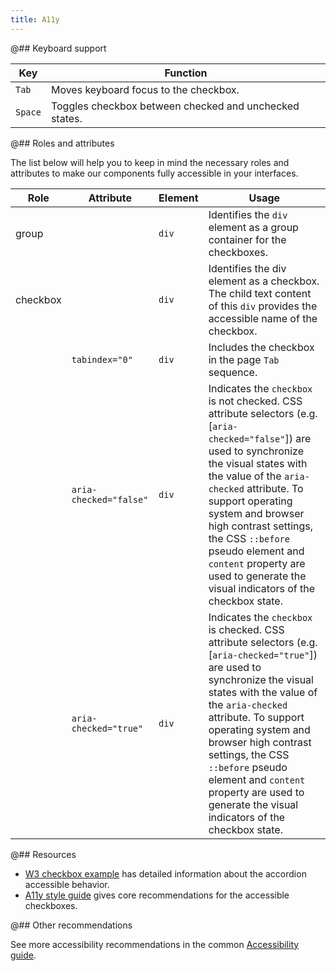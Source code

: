 ```yaml
---
title: A11y
---
```


@## Keyboard support

| Key     | Function                                               |
| ------- | ------------------------------------------------------ |
| `Tab`   | Moves keyboard focus to the checkbox.                  |
| `Space` | Toggles checkbox between checked and unchecked states. |

@## Roles and attributes

The list below will help you to keep in mind the necessary roles and attributes to make our components fully accessible in your interfaces.

| Role     | Attribute              | Element | Usage                                                                                                                                                                                                                                                                                                                                                                                 |
| -------- | ---------------------- | ------- | ------------------------------------------------------------------------------------------------------------------------------------------------------------------------------------------------------------------------------------------------------------------------------------------------------------------------------------------------------------------------------------- |
| group    |                        | `div`   | Identifies the `div` element as a group container for the checkboxes.                                                                                                                                                                                                                                                                                                                 |
| checkbox |                        | `div`   | Identifies the div element as a checkbox. The child text content of this `div` provides the accessible name of the checkbox.                                                                                                                                                                                                                                                          |
|          | `tabindex="0"`         | `div`   | Includes the checkbox in the page `Tab` sequence.                                                                                                                                                                                                                                                                                                                                     |
|          | `aria-checked="false"` | `div`   | Indicates the `checkbox` is not checked. CSS attribute selectors (e.g. [`aria-checked="false"`]) are used to synchronize the visual states with the value of the `aria-checked` attribute. To support operating system and browser high contrast settings, the CSS `::before` pseudo element and `content` property are used to generate the visual indicators of the checkbox state. |
|          | `aria-checked="true"`  | `div`   | Indicates the `checkbox` is checked. CSS attribute selectors (e.g. [`aria-checked="true"`]) are used to synchronize the visual states with the value of the `aria-checked` attribute. To support operating system and browser high contrast settings, the CSS `::before` pseudo element and `content` property are used to generate the visual indicators of the checkbox state.      |

@## Resources

- [W3 checkbox example](https://www.w3.org/TR/wai-aria-practices-1.1/examples/checkbox/checkbox-1/checkbox-1.html) has detailed information about the accordion accessible behavior.
- [A11y style guide](https://a11y-style-guide.com/style-guide/section-forms.html#kssref-forms-checkboxes) gives core recommendations for the accessible checkboxes.

@## Other recommendations

See more accessibility recommendations in the common [Accessibility guide](/core-principles/a11y/).
